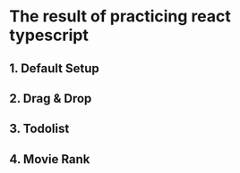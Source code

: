 # The result of practicing react typescript

## 1. Default Setup

## 2. Drag & Drop

## 3. Todolist

## 4. Movie Rank
